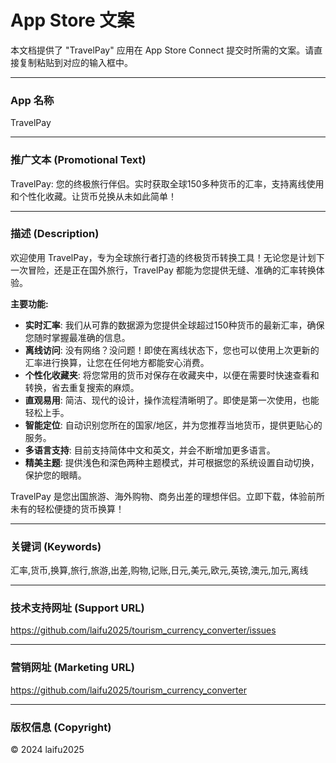 # App Store 文案

本文档提供了 "TravelPay" 应用在 App Store Connect 提交时所需的文案。请直接复制粘贴到对应的输入框中。

---

### App 名称
TravelPay

---

### 推广文本 (Promotional Text)
TravelPay: 您的终极旅行伴侣。实时获取全球150多种货币的汇率，支持离线使用和个性化收藏。让货币兑换从未如此简单！

---

### 描述 (Description)
欢迎使用 TravelPay，专为全球旅行者打造的终极货币转换工具！无论您是计划下一次冒险，还是正在国外旅行，TravelPay 都能为您提供无缝、准确的汇率转换体验。

**主要功能:**

*   **实时汇率**: 我们从可靠的数据源为您提供全球超过150种货币的最新汇率，确保您随时掌握最准确的信息。
*   **离线访问**: 没有网络？没问题！即使在离线状态下，您也可以使用上次更新的汇率进行换算，让您在任何地方都能安心消费。
*   **个性化收藏夹**: 将您常用的货币对保存在收藏夹中，以便在需要时快速查看和转换，省去重复搜索的麻烦。
*   **直观易用**: 简洁、现代的设计，操作流程清晰明了。即使是第一次使用，也能轻松上手。
*   **智能定位**: 自动识别您所在的国家/地区，并为您推荐当地货币，提供更贴心的服务。
*   **多语言支持**: 目前支持简体中文和英文，并会不断增加更多语言。
*   **精美主题**: 提供浅色和深色两种主题模式，并可根据您的系统设置自动切换，保护您的眼睛。

TravelPay 是您出国旅游、海外购物、商务出差的理想伴侣。立即下载，体验前所未有的轻松便捷的货币换算！

---

### 关键词 (Keywords)
汇率,货币,换算,旅行,旅游,出差,购物,记账,日元,美元,欧元,英镑,澳元,加元,离线

---

### 技术支持网址 (Support URL)
https://github.com/laifu2025/tourism_currency_converter/issues

---

### 营销网址 (Marketing URL)
https://github.com/laifu2025/tourism_currency_converter

---

### 版权信息 (Copyright)
© 2024 laifu2025 